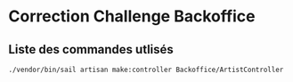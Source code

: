 # Correction Challenge Backoffice

## Liste des commandes utlisés

```sh
./vendor/bin/sail artisan make:controller Backoffice/ArtistController
```